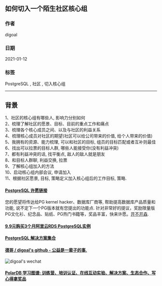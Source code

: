 ## 如何切入一个陌生社区核心组  
  
### 作者  
digoal  
  
### 日期  
2021-01-12   
  
### 标签  
PostgreSQL , 社区 , 切入核心组    
  
----  
  
## 背景  
1、社区的核心组有哪些人, 影响力分别如何  
2、梳理了解社区的愿景、目标、目前的重点工作和痛点  
3、梳理各个核心成员之间、以及与社区的利益关系  
4、梳理核心成员对社区的期望(社区可以给公司带来的价值, 给个人带来的价值)   
5、我拥有的资源、能力梳理, 可以和社区的目标, 组员的目标匹配或者互补则最佳   
6、找出可以拉票的目标人群, 哪些人能接受你(没有利益冲突)  
7、都有利益冲突的话, 找平衡点, 敌人的敌人就是朋友   
8、和目标人群聊, 利益交换, 拉票  
9、了解核心组加入的方法  
10、启动核心组内部会议, 申请加入  
11、根据社区愿景, 目标, 策略定义加入核心组后的工作目标, 策略.  
  
  
#### [PostgreSQL 许愿链接](https://github.com/digoal/blog/issues/76 "269ac3d1c492e938c0191101c7238216")
您的愿望将传达给PG kernel hacker、数据库厂商等, 帮助提高数据库产品质量和功能, 说不定下一个PG版本就有您提出的功能点. 针对非常好的提议，奖励限量版PG文化衫、纪念品、贴纸、PG热门书籍等，奖品丰富，快来许愿。[开不开森](https://github.com/digoal/blog/issues/76 "269ac3d1c492e938c0191101c7238216").  
  
  
#### [9.9元购买3个月阿里云RDS PostgreSQL实例](https://www.aliyun.com/database/postgresqlactivity "57258f76c37864c6e6d23383d05714ea")
  
  
#### [PostgreSQL 解决方案集合](https://yq.aliyun.com/topic/118 "40cff096e9ed7122c512b35d8561d9c8")
  
  
#### [德哥 / digoal's github - 公益是一辈子的事.](https://github.com/digoal/blog/blob/master/README.md "22709685feb7cab07d30f30387f0a9ae")
  
  
![digoal's wechat](../pic/digoal_weixin.jpg "f7ad92eeba24523fd47a6e1a0e691b59")
  
  
#### [PolarDB 学习图谱: 训练营、培训认证、在线互动实验、解决方案、生态合作、写心得拿奖品](https://www.aliyun.com/database/openpolardb/activity "8642f60e04ed0c814bf9cb9677976bd4")
  
